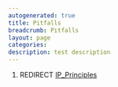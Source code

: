 ```yaml
---
autogenerated: true
title: Pitfalls
breadcrumb: Pitfalls
layout: page
categories: 
description: test description
---
```


1.  REDIRECT [IP\_Principles](IP_Principles "wikilink")
